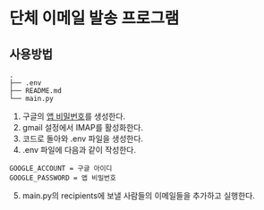 # 단체 이메일 발송 프로그램

## 사용방법

```
.
├── .env
├── README.md
└── main.py

```

1. 구글의 [앱 비밀번호](https://myaccount.google.com/apppasswords?rapt=AEjHL4MXGcHwCfAi78dKXaTl3KrLbVXMSltrDJrH8QcJ4-0AYje5xmidetvsVrrLiRsGK-6f12q2Dg_t9j6dQtAq4rZD8i-vsQ)를 생성한다.
2. gmail 설정에서 IMAP를 활성화한다.
3. 코드로 돌아와 .env 파일을 생성한다.
4. .env 파일에 다음과 같이 작성한다.

```
GOOGLE_ACCOUNT = 구글 아이디
GOOGLE_PASSWORD = 앱 비밀번호
```

5. main.py의 recipients에 보낼 사람들의 이메일들을 추가하고 실행한다.
